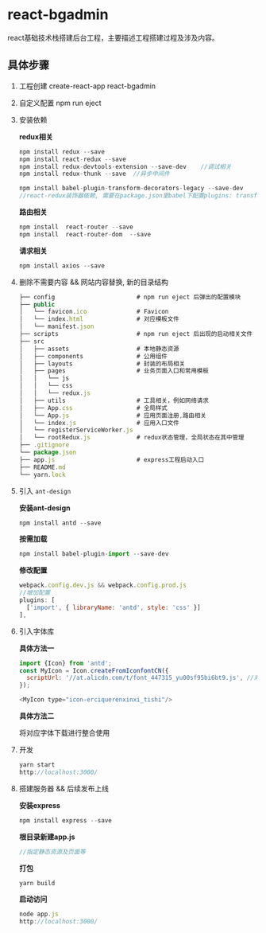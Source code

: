 # react-bgadmin

react基础技术栈搭建后台工程，主要描述工程搭建过程及涉及内容。

## 具体步骤

1. 工程创建
    create-react-app react-bgadmin

2. 自定义配置
    npm run eject

3. 安装依赖

    **redux相关**
    ```js
    npm install redux --save
    npm install react-redux --save
    npm install redux-devtools-extension --save-dev    //调试相关
    npm install redux-thunk --save  //异步中间件

    npm install babel-plugin-transform-decorators-legacy --save-dev
    //react-redux装饰器依赖, 需要在package.json里babel下配置plugins: transform-decorators-legacy
    ```
    **路由相关**
    ```js
    npm install  react-router --save
    npm install  react-router-dom  --save
    ```
    **请求相关**
    ```js
    npm install axios --save
    ```
4. 删除不需要内容 && 网站内容替换, 新的目录结构

    ```js
    ├── config                       # npm run eject 后弹出的配置模块
    ├── public
    │   └── favicon.ico              # Favicon
    │   └── index.html               # 对应模板文件
    │   └── manifest.json
    ├── scripts                      # npm run eject 后出现的启动相关文件
    ├── src
    │   ├── assets                   # 本地静态资源
    │   ├── components               # 公用组件
    │   ├── layouts                  # 封装的布局相关
    │   ├── pages                    # 业务页面入口和常用模板
    │   │   └── js
    │   │   └── css
    │   │   └── redux.js
    │   ├── utils                    # 工具相关，例如网络请求
    │   ├── App.css                  # 全局样式
    │   └── App.js                   # 应用页面注册,路由相关
    │   └── index.js                 # 应用入口文件
    │   └── registerServiceWorker.js
    │   └── rootRedux.js             # redux状态管理，全局状态在其中管理
    ├── .gitignore
    └── package.json
    ├── app.js                       # express工程启动入口
    ├── README.md
    └── yarn.lock
    ```

5. 引入 `ant-design`

    **安装ant-design**
    ```js
    npm install antd --save
    ```
    **按需加载**
    ```js
    npm install babel-plugin-import --save-dev
    ```
    **修改配置**
    ```js
    webpack.config.dev.js && webpack.config.prod.js
    //增加配置
    plugins: [
      ['import', { libraryName: 'antd', style: 'css' }]
    ],
    ```

6. 引入字体库

    **具体方法一**
    ```js
    import {Icon} from 'antd';
    const MyIcon = Icon.createFromIconfontCN({
      scriptUrl: '//at.alicdn.com/t/font_447315_yu00sf95bi6bt9.js', //对应的项目Symbol下生成的地址
    });

    <MyIcon type="icon-erciquerenxinxi_tishi"/>  
    ```
    **具体方法二**

    将对应字体下载进行整合使用

7. 开发
    ```js
    yarn start
    http://localhost:3000/
    ```

8. 搭建服务器 && 后续发布上线

    **安装express**
    ```js
    npm install express --save
    ```
    **根目录新建app.js**
    ```js
    //指定静态资源及页面等
    ```
    **打包**
    ```js
    yarn build
    ```
    **启动访问**
    ```js
    node app.js
    http://localhost:3000/
    ```